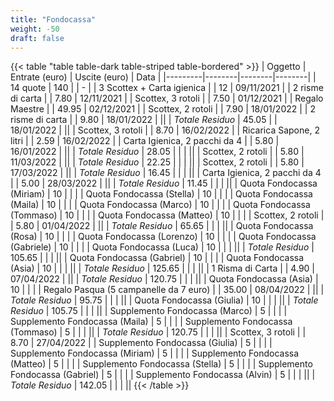 ```yaml
---
title: "Fondocassa"
weight: -50
draft: false
---
```


{{< table "table table-dark table-striped table-bordered" >}}
| Oggetto | Entrate (euro) | Uscite (euro) | Data |
|---------|--------|--------|--------|
| 14 quote | 140 | | - |
| 3 Scottex + Carta igienica | | 12 | 09/11/2021 |
| 2 risme di carta | | 7.80 | 12/11/2021 |
| Scottex, 3 rotoli | | 7.50 | 01/12/2021 |
| Regalo Maestre | | 49.95 | 02/12/2021 |
| Scottex, 2 rotoli | | 7.90 | 18/01/2022 |
| 2 risme di carta | | 9.80 | 18/01/2022 |
||
| *Totale Residuo* | 45.05 | | 18/01/2022 |
||
| Scottex, 3 rotoli | | 8.70 | 16/02/2022 |
| Ricarica Sapone, 2 litri | | 2.59 | 16/02/2022 |
| Carta Igienica, 2 pacchi da 4 | | 5.80 | 16/01/2022 |
||
| *Totale Residuo* | 28.05 | | |
||
| Scottex, 2 rotoli | | 5.80 | 11/03/2022 |
||
| *Totale Residuo* | 22.25 | | |
||
| Scottex, 2 rotoli | | 5.80 | 17/03/2022 |
||
| *Totale Residuo* | 16.45 | | |
||
| Carta Igienica, 2 pacchi da 4 | | 5.00 | 28/03/2022 |
||
| *Totale Residuo* | 11.45 | | |
||
| Quota Fondocassa (Miriam) | 10 | | |
| Quota Fondocassa (Stella) | 10 | | |
| Quota Fondocassa (Maila) | 10 | | |
| Quota Fondocassa (Marco) | 10 | | |
| Quota Fondocassa (Tommaso) | 10 | | |
| Quota Fondocassa (Matteo) | 10 | | |
| Scottex, 2 rotoli | | 5.80 | 01/04/2022 |
||
| *Totale Residuo* | 65.65 | | |
||
| Quota Fondocassa (Rosa) | 10 | | |
| Quota Fondocassa (Lorenzo) | 10 | | |
| Quota Fondocassa (Gabriele) | 10 | | |
| Quota Fondocassa (Luca) | 10 | | |
||
| *Totale Residuo* | 105.65 | | |
||
| Quota Fondocassa (Gabriel) | 10 | | |
| Quota Fondocassa (Asia) | 10 | | |
||
| *Totale Residuo* | 125.65 | | |
||
| 1 Risma di Carta | | 4.90 | 07/04/2022 |
||
| *Totale Residuo* | 120.75 | | |
||
| Quota Fondocassa (Asia) | 10 | | |
| Regalo Pasqua (5 campanelle da 7 euro) | | 35.00 | 08/04/2022 |
||
| *Totale Residuo* | 95.75 | | |
||
| Quota Fondocassa (Giulia) | 10 | | |
||
| *Totale Residuo* | 105.75 | | |
||
| Supplemento Fondocassa (Marco) | 5 | | |
| Supplemento Fondocassa (Maila) | 5 | | |
| Supplemento Fondocassa (Tommaso) | 5 | | |
||
| *Totale Residuo* | 120.75 | | |
||
| Scottex, 3 rotoli | | 8.70 | 27/04/2022 |
| Supplemento Fondocassa (Giulia) | 5 | | |
| Supplemento Fondocassa (Miriam) | 5 | | |
| Supplemento Fondocassa (Matteo) | 5 | | |
| Supplemento Fondocassa (Stella) | 5 | | |
| Supplemento Fondocassa (Gabriel) | 5 | | |
| Supplemento Fondocassa (Alvin) | 5 | | |
||
| *Totale Residuo* | 142.05 | | |
||
{{< /table >}}
